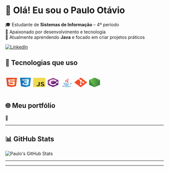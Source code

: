 # 👋 Olá! Eu sou o Paulo Otávio

🎓 Estudante de **Sistemas de Informação** – 4º período  
🚀 Apaixonado por desenvolvimento e tecnologia  
🧠 Atualmente aprendendo **Java** e focado em criar projetos práticos



[![LinkedIn](https://img.shields.io/badge/LinkedIn-0077B5?style=for-the-badge&logo=linkedin&logoColor=white)](https://www.linkedin.com/in/paulo-ot%C3%A1vio-52297833b/)


## 🧰 Tecnologias que uso

<div style="display: inline_block"><br>
  <img align="center" alt="HTML" height="30" width="40" src="https://raw.githubusercontent.com/devicons/devicon/master/icons/html5/html5-original.svg">
  <img align="center" alt="CSS" height="30" width="40" src="https://raw.githubusercontent.com/devicons/devicon/master/icons/css3/css3-original.svg">
  <img align="center" alt="JavaScript" height="30" width="40" src="https://raw.githubusercontent.com/devicons/devicon/master/icons/javascript/javascript-original.svg">
  <img align="center" alt="CSharp" height="30" width="40" src="https://raw.githubusercontent.com/devicons/devicon/master/icons/csharp/csharp-original.svg">
  <img align="center" alt="Java" height="30" width="40" src="https://raw.githubusercontent.com/devicons/devicon/master/icons/java/java-original.svg">
  <img align="center" alt="Git" height="30" width="40" src="https://raw.githubusercontent.com/devicons/devicon/master/icons/git/git-original.svg">
  <img align="center" alt="Node.js" height="30" width="40" src="https://raw.githubusercontent.com/devicons/devicon/master/icons/nodejs/nodejs-original.svg">
</div>


<br>

## 🌐 Meu portfólio

🔗 [](https://pauloodev.vercel.app/)

---

## 📊 GitHub Stats

![Paulo's GitHub Stats](https://github-readme-stats.vercel.app/api?username=Paulo1074&show_icons=true&theme=dark)


---
---


